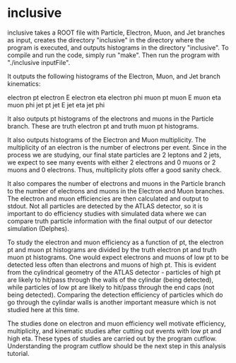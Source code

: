 inclusive
=========

inclusive takes a ROOT file with Particle, Electron, Muon, and Jet branches as input, creates the directory "inclusive" in the directory where the program is executed, and outputs histograms in the directory "inclusive". To compile and run the code, simply run "make". Then run the program with "./inclusive inputFile".

It outputs the following histograms of the Electron, Muon, and Jet branch kinematics:

electron pt
electron E
electron eta
electron phi
muon pt
muon E
muon eta
muon phi
jet pt
jet E
jet eta
jet phi

It also outputs pt histograms of the electrons and muons in the Particle branch. These are truth electron pt and truth muon pt histograms.

It also outputs histograms of the Electron and Muon multiplicity.
The multiplicity of an electron is the number of electrons per event. Since in the process we are studying, our final state particles are 2 leptons and 2 jets, we expect to see many events with either 2 electrons and 0 muons or 2 muons and 0 electrons. Thus, multiplicity plots offer a good sanity check.

It also compares the number of electrons and muons in the Particle branch to the number of electrons and muons in the Electron and Muon branches. The electron and muon efficiencies are then calculated and output to stdout.
Not all particles are detected by the ATLAS detector, so it is important to do efficiency studies with simulated data where we can compare truth particle information with the final output of our detector simulation (Delphes).

To study the electron and muon efficiency as a function of pt, the electron pt and muon pt histograms are divided by the truth electron pt and truth muon pt histograms.
One would expect electrons and muons of low pt to be detected less often than electrons and muons of high pt. This is evident from the cylindrical geometry of the ATLAS detector - particles of high pt are likely to hit/pass through the walls of the cylindar (being detected), while particles of low pt are likely to hit/pass through the end caps (not being detected). Comparing the detection efficiency of particles which do go through the cylindar walls is another important measure which is not studied here at this time.

The studies done on electron and muon efficiency well motivate efficiency, multiplicity, and kinematic studies after cutting out events with low pt and high eta. These types of studies are carried out by the program cutflow. Understanding the program cutflow should be the next step in this analysis tutorial.
